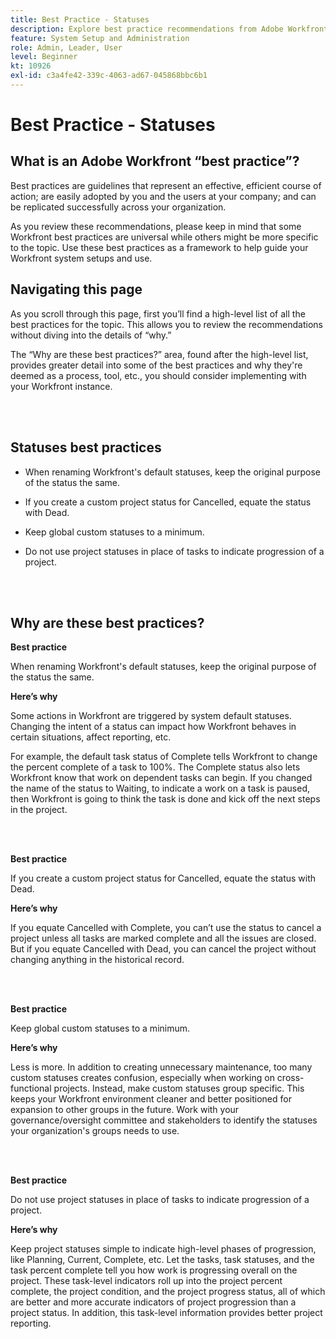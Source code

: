 ```yaml
---
title: Best Practice - Statuses
description: Explore best practice recommendations from Adobe Workfront experts about setting up, managing, and using Workfront statuses.
feature: System Setup and Administration
role: Admin, Leader, User
level: Beginner
kt: 10926
exl-id: c3a4fe42-339c-4063-ad67-045868bbc6b1
---
```

# Best Practice - Statuses

## What is an Adobe Workfront “best practice”? 

Best practices are guidelines that represent an effective, efficient course of action; are easily adopted by you and the users at your company; and can be replicated successfully across your organization. 

As you review these recommendations, please keep in mind that some Workfront best practices are universal while others might be more specific to the topic. Use these best practices as a framework to help guide your Workfront system setups and use.

## Navigating this page 

As you scroll through this page, first you’ll find a high-level list of all the best practices for the topic. This allows you to review the recommendations without diving into the details of “why.” 

The “Why are these best practices?” area, found after the high-level list, provides greater detail into some of the best practices and why they're deemed as a process, tool, etc., you should consider implementing with your Workfront instance. 

</br>
</br>

## Statuses best practices 

* When renaming Workfront's default statuses, keep the original purpose of the status the same. 

* If you create a custom project status for Cancelled, equate the status with Dead. 

* Keep global custom statuses to a minimum. 

* Do not use project statuses in place of tasks to indicate progression of a project. 


</br>
</br>



## Why are these best practices? 

**Best practice**

When renaming Workfront's default statuses, keep the original purpose of the status the same.

  

**Here’s why**

Some actions in Workfront are triggered by system default statuses. Changing the intent of a status can impact how Workfront behaves in certain situations, affect reporting, etc. 

 

For example, the default task status of Complete tells Workfront to change the percent complete of a task to 100%. The Complete status also lets Workfront know that work on dependent tasks can begin. If you changed the name of the status to Waiting, to indicate a work on a task is paused, then Workfront is going to think the task is done and kick off the next steps in the project. 

</br>
</br>



**Best practice**

If you create a custom project status for Cancelled, equate the status with Dead. 



**Here’s why**

If you equate Cancelled with Complete, you can’t use the status to cancel a project unless all tasks are marked complete and all the issues are closed. But if you equate Cancelled with Dead, you can cancel the project without changing anything in the historical record. 


</br>
</br>

**Best practice**

Keep global custom statuses to a minimum.  

  

**Here’s why**
 
Less is more. In addition to creating unnecessary maintenance, too many custom statuses creates confusion, especially when working on cross-functional projects. Instead, make custom statuses group specific. This keeps your Workfront environment cleaner and better positioned for expansion to other groups in the future. Work with your governance/oversight committee and stakeholders to identify the statuses your organization's groups needs to use. 


</br>
</br>

**Best practice**

Do not use project statuses in place of tasks to indicate progression of a project. 



**Here’s why**

Keep project statuses simple to indicate high-level phases of progression, like Planning, Current, Complete, etc. Let the tasks, task statuses, and the task percent complete tell you how work is progressing overall on the project. These task-level indicators roll up into the project percent complete, the project condition, and the project progress status, all of which are better and more accurate indicators of project progression than a project status. In addition, this task-level information provides better project reporting.
